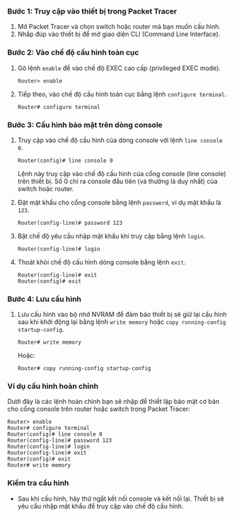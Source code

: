 
### Bước 1: Truy cập vào thiết bị trong Packet Tracer
1. Mở Packet Tracer và chọn switch hoặc router mà bạn muốn cấu hình.
2. Nhấp đúp vào thiết bị để mở giao diện CLI (Command Line Interface).

### Bước 2: Vào chế độ cấu hình toàn cục
1. Gõ lệnh `enable` để vào chế độ EXEC cao cấp (privileged EXEC mode).
   ```shell
   Router> enable
   ```
2. Tiếp theo, vào chế độ cấu hình toàn cục bằng lệnh `configure terminal`.
   ```shell
   Router# configure terminal
   ```

### Bước 3: Cấu hình bảo mật trên dòng console
1. Truy cập vào chế độ cấu hình của dòng console với lệnh `line console 0`.
   ```shell
   Router(config)# line console 0
   ```
   Lệnh này truy cập vào chế độ cấu hình của cổng console (line console) trên thiết bị. Số 0 chỉ ra console đầu tiên (và thường là duy nhất) của switch hoặc router.
   
3. Đặt mật khẩu cho cổng console bằng lệnh `password`, ví dụ mật khẩu là `123`.
   ```shell
   Router(config-line)# password 123
   ```
4. Bật chế độ yêu cầu nhập mật khẩu khi truy cập bằng lệnh `login`.
   ```shell
   Router(config-line)# login
   ```
5. Thoát khỏi chế độ cấu hình dòng console bằng lệnh `exit`.
   ```shell
   Router(config-line)# exit
   Router(config)# exit
   ```

### Bước 4: Lưu cấu hình
1. Lưu cấu hình vào bộ nhớ NVRAM để đảm bảo thiết bị sẽ giữ lại cấu hình sau khi khởi động lại bằng lệnh `write memory` hoặc `copy running-config startup-config`.
   ```shell
   Router# write memory
   ```
   Hoặc:
   ```shell
   Router# copy running-config startup-config
   ```

### Ví dụ cấu hình hoàn chỉnh
Dưới đây là các lệnh hoàn chỉnh bạn sẽ nhập để thiết lập bảo mật cơ bản cho cổng console trên router hoặc switch trong Packet Tracer:
```shell
Router> enable
Router# configure terminal
Router(config)# line console 0
Router(config-line)# password 123
Router(config-line)# login
Router(config-line)# exit
Router(config)# exit
Router# write memory
```

### Kiểm tra cấu hình
- Sau khi cấu hình, hãy thử ngắt kết nối console và kết nối lại. Thiết bị sẽ yêu cầu nhập mật khẩu để truy cập vào chế độ cấu hình.

